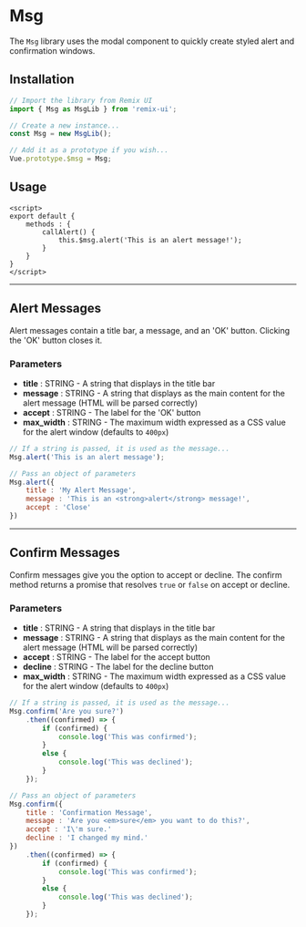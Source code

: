 # Msg
The `Msg` library uses the modal component to quickly create styled alert and confirmation windows.

## Installation
```js
// Import the library from Remix UI
import { Msg as MsgLib } from 'remix-ui';

// Create a new instance...
const Msg = new MsgLib();

// Add it as a prototype if you wish...
Vue.prototype.$msg = Msg;
```

## Usage
```vue
<script>
export default {
	methods : {
		callAlert() {
			this.$msg.alert('This is an alert message!');
		}
	}
}
</script>
```

---

## Alert Messages
Alert messages contain a title bar, a message, and an 'OK' button. Clicking the 'OK' button closes it.

### Parameters
* **title** : STRING - A string that displays in the title bar
* **message** : STRING - A string that displays as the main content for the alert message (HTML will be parsed correctly)
* **accept** : STRING - The label for the 'OK' button
* **max_width** : STRING - The maximum width expressed as a CSS value for the alert window (defaults to `400px`)

```js
// If a string is passed, it is used as the message...
Msg.alert('This is an alert message');

// Pass an object of parameters
Msg.alert({
	title : 'My Alert Message',
	message : 'This is an <strong>alert</strong> message!',
	accept : 'Close'
})
```

---

## Confirm Messages
Confirm messages give you the option to accept or decline. The confirm method returns a promise that resolves `true` or `false` on accept or decline.

### Parameters
* **title** : STRING - A string that displays in the title bar
* **message** : STRING - A string that displays as the main content for the alert message (HTML will be parsed correctly)
* **accept** : STRING - The label for the accept button
* **decline** : STRING - The label for the decline button
* **max_width** : STRING - The maximum width expressed as a CSS value for the alert window (defaults to `400px`)

```js
// If a string is passed, it is used as the message...
Msg.confirm('Are you sure?')
	.then((confirmed) => {
		if (confirmed) {
			console.log('This was confirmed');
		}
		else {
			console.log('This was declined');
		}
	});

// Pass an object of parameters
Msg.confirm({
	title : 'Confirmation Message',
	message : 'Are you <em>sure</em> you want to do this?',
	accept : 'I\'m sure.'
	decline : 'I changed my mind.'
})
	.then((confirmed) => {
		if (confirmed) {
			console.log('This was confirmed');
		}
		else {
			console.log('This was declined');
		}
	});
```